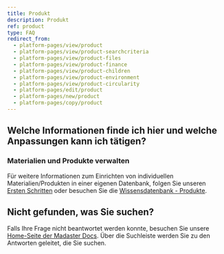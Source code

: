 ```yaml
---
title: Produkt
description: Produkt
ref: product
type: FAQ
redirect_from:
  - platform-pages/view/product
  - platform-pages/view/product-searchcriteria
  - platform-pages/view/product-files
  - platform-pages/view/product-finance
  - platform-pages/view/product-children
  - platform-pages/view/product-environment
  - platform-pages/view/product-circularity
  - platform-pages/edit/product
  - platform-pages/new/product
  - platform-pages/copy/product
---
```


## Welche Informationen finde ich hier und welche Anpassungen kann ich tätigen?
### Materialien und Produkte verwalten
Für weitere Informationen zum Einrichten von individuellen Materialien/Produkten in einer eigenen Datenbank, folgen Sie unseren <a href="/de/de/get-started/create-your-own-databases-with-custom-materials-and-products" target="_blank">Ersten Schritten</a> oder besuchen Sie die <a href="/de/de/knowledge-base/databases-products.html" target="_blank">Wissensdatenbank - Produkte</a>.

## Nicht gefunden, was Sie suchen?
Falls Ihre Frage nicht beantwortet werden konnte, besuchen Sie unsere <a href="/de/de/" target="_blank">Home-Seite der Madaster Docs</a>. Über die Suchleiste werden Sie zu den Antworten geleitet, die Sie suchen.